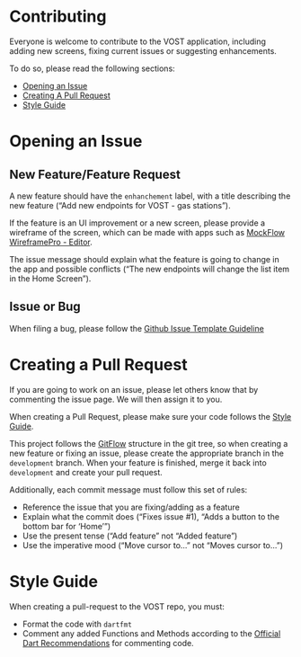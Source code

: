 # Contributing

Everyone is welcome to contribute to the VOST application, including adding new screens, fixing current issues or suggesting enhancements.

To do so, please read the following sections:
- [Opening an Issue](#opening-an-issue)
- [Creating A Pull Request](#creating-a-pull-request)
- [Style Guide](#style-guide)

# Opening an Issue
## New Feature/Feature Request
A new feature should have the `enhanchement` label, with a title describing the new feature (“Add new endpoints for VOST - gas stations”).

If the feature is an UI improvement or a new screen, please provide a wireframe of the screen, which can be made with apps such as [MockFlow WireframePro - Editor](https://wireframepro.mockflow.com/editor.jsp?editor=on&bgcolor=white&perm=Create&ptitle=Warranty%20Example&store=yes&category=M270f5278938129256fdb714d2bdd36cf1550137767039&projectid=Ma33dc569ed488dd5d67216b46ee7e0d71554926933286&publicid=aea96dad4cfb471b95fff6b1b2326b23&redirect=yes#/page/ab44169772fb4b4ca6a5e81f02d80e33).

The issue message should explain what the feature is going to change in the app and possible conflicts (“The new endpoints will change the list item in the Home Screen”).

## Issue or Bug
When filing a bug, please follow the [Github Issue Template Guideline](https://gist.github.com/auremoser/72803ba969d0e61ff070#file-issue_template-md)

# Creating a Pull Request
If you are going to work on an issue, please let others know that by commenting the issue page. We will then assign it to you.

When creating a Pull Request, please make sure your code follows the [Style Guide](#style-guide). 

This project follows the [GitFlow](https://datasift.github.io/gitflow/IntroducingGitFlow.html) structure in the git tree, so when creating a new feature or fixing an issue, please create the appropriate branch in the `development` branch. When your feature is finished, merge it back into `development` and create your pull request.

Additionally, each commit message must follow this set of rules:
- Reference the issue that you are fixing/adding as a feature
- Explain what the commit does (“Fixes issue #1), “Adds a button to the bottom bar for ‘Home’”)
- Use the present tense (“Add feature” not “Added feature”)
- Use the imperative mood (“Move cursor to…” not “Moves cursor to…”)

# Style Guide
When creating a pull-request to the VOST repo, you must:
- Format the code with  `dartfmt`
- Comment any added Functions and Methods according to the [Official Dart Recommendations](https://www.dartlang.org/guides/language/effective-dart/documentation) for commenting code.
